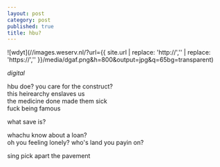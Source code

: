 ```yaml
---
layout: post
category: post
published: true
title: hbu?
---
```

![wdyt](//images.weserv.nl/?url={{ site.url | replace: 'http://','' | replace: 'https://','' }}/media/dgaf.png&h=800&output=jpg&q=65bg=transparent)
<!--more-->
<span class='date fr'>*digital*</span><br>
  
  
hbu doe? you care for the construct?  
this heirearchy enslaves us  
the medicine done made them sick    
fuck being famous  
  
what save is?  
  
whachu know about a loan?  
oh you feeling lonely?
who's land you payin on?  

sing pick apart the pavement    
 
